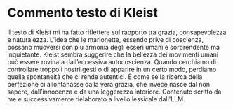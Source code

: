 # Commento testo di Kleist   
Il testo di Kleist mi ha fatto riflettere sul rapporto tra grazia, consapevolezza e naturalezza. L’idea che le marionette, essendo prive di coscienza, possano muoversi con più armonia degli esseri umani è sorprendente ma inquietante. Kleist sembra suggerire che la bellezza dei movimenti umani può essere rovinata dall’eccessiva autocoscienza. Quando cerchiamo di controllare troppo i nostri gesti o di apparire in un certo modo, perdiamo quella spontaneità che ci rende autentici. È come se la ricerca della perfezione ci allontanasse dalla vera grazia, che invece nasce dal non sapere, dall’innocenza e da una leggerezza interiore.
Contenuto scritto da me e successivamente rielaborato a livello lessicale dall'LLM.